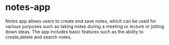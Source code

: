 # notes-app
Notes app allows users to create and save notes, which can be used for various purposes such as taking notes during a meeting or lecture or jotting down ideas. The app includes basic features such as the ability to create,delete and search notes.
